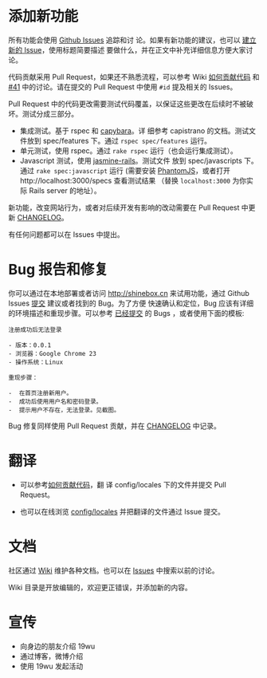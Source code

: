 # 添加新功能

所有功能会使用 [Github Issues](https://github.com/19wu/19wu/issues) 追踪和讨
论。如果有新功能的建议，也可以
[建立新的 Issue](https://github.com/19wu/19wu/issues/new)，使用标题简要描述
要做什么，并在正文中补充详细信息方便大家讨论。

代码贡献采用 Pull Request，如果还不熟悉流程，可以参考 Wiki
[如何贡献代码](https://github.com/19wu/19wu/wiki/如何贡献代码) 和
[#41](https://github.com/19wu/19wu/issues/41) 中的讨论。请在提交的 Pull
Request 中使用 `#id` 提及相关的 Issues。

Pull Request 中的代码更改需要测试代码覆盖，以保证这些更改在后续时不被破坏。测试分成三部分。

-   集成测试。基于 rspec 和 [capybara](https://github.com/jnicklas/capybara)。详
    细参考 capistrano 的文档。测试文件放到 spec/features 下。通过 `rspec
    spec/features` 运行。
-   单元测试，使用 rspec。通过 `rake rspec` 运行（也会运行集成测试）。
-   Javascript 测试，使用 [jasmine-rails](https://github.com/searls/jasmine-rails)。测试文件
    放到 spec/javascripts 下。通过 `rake spec:javascript` 运行 (需要安装
    [PhantomJS](http://phantomjs.org/)，或者打开 http://localhost:3000/specs
    查看测试结果 （替换 `localhost:3000` 为你实际 Rails server 的地址）。

新功能，改变网站行为，或者对后续开发有影响的改动需要在 Pull Request 中更新
[CHANGELOG](https://github.com/19wu/19wu/blob/master/CHANGELOG.md)。

有任何问题都可以在 Issues 中提出。

# Bug 报告和修复

你可以通过在本地部署或者访问 http://shinebox.cn 来试用功能，通过 Github Issues
[提交](https://github.com/19wu/19wu/issues/new) 建议或者找到的 Bug。为了方便
快速确认和定位，Bug 应该有详细的环境描述和重现步骤。可以参考
[已经提交](https://github.com/19wu/19wu/issues?labels=bug&page=1&state=closed)
的 Bugs ，或者使用下面的模板:

    注册成功后无法登录
    
    - 版本：0.0.1
    - 浏览器：Google Chrome 23
    - 操作系统：Linux
    
    重现步骤：
    
    -  在首页注册新用户。
    -  成功后使用用户名和密码登录。
    -  提示用户不存在，无法登录。见截图。

Bug 修复同样使用 Pull Request 贡献，并在
[CHANGELOG](https://github.com/19wu/19wu/blob/master/CHANGELOG.md) 中记录。

# 翻译

-   可以参考[如何贡献代码](https://github.com/19wu/19wu/wiki/如何贡献代码)，翻
    译 config/locales 下的文件并提交 Pull Request。

-   也可以在线浏览 [config/locales](https://github.com/19wu/19wu/tree/master/config/locales)
    并把翻译的文件通过 Issue 提交。

# 文档

社区通过 [Wiki](https://github.com/19wu/19wu/wiki) 维护各种文档。也可以在
[Issues](https://github.com/19wu/19wu/issues) 中搜索以前的讨论。

Wiki 目录是开放编辑的，欢迎更正错误，并添加新的内容。

# 宣传

-   向身边的朋友介绍 19wu
-   通过博客，微博介绍
-   使用 19wu 发起活动
